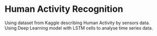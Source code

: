 # Human Activity Recognition

Using dataset from Kaggle describing Human Activity by sensors data.
Using Deep Learning model with LSTM cells to analyse time series data.
